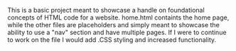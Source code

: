 This is a basic project meant to showcase a handle on foundational concepts of HTML code for a website. home.html containts the home page, while the other files are 
placeholders and simply meant to showcase the ability to use a "nav" section and have multiple pages. If I were to continue to work on the file I would add .CSS styling and increased
functionality.
